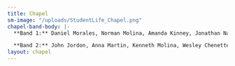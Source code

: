 ```yaml
---
title: Chapel
sm-image: "/uploads/StudentLife_Chapel.png"
chapel-band-body: |-
  **Band 1:** Daniel Morales, Norman Molina, Amanda Kinney, Jonathan Nah, Mark Libby, Gabe Potvin, John Uy, Crystal Dobbs

  **Band 2:** John Jordon, Anna Martin, Kenneth Molina, Wesley Chenette, Jonathan Kugler, Connor Rhoden
layout: chapel
---
```


